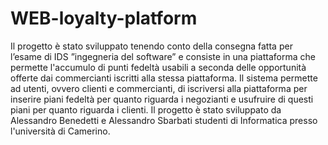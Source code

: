 # WEB-loyalty-platform
Il progetto è stato sviluppato tenendo conto della consegna fatta per l’esame di IDS ”ingegneria del software” e consiste in una piattaforma che permette l'accumulo di punti fedeltà usabili a seconda delle opportunità offerte dai commercianti iscritti alla stessa piattaforma.
Il sistema permette ad utenti, ovvero clienti e commercianti, di iscriversi alla piattaforma per inserire piani fedeltà per quanto riguarda i negozianti e usufruire di questi piani per quanto riguarda i clienti.
Il progetto è stato sviluppato da Alessandro Benedetti e Alessandro Sbarbati studenti di Informatica presso l'università di Camerino.
